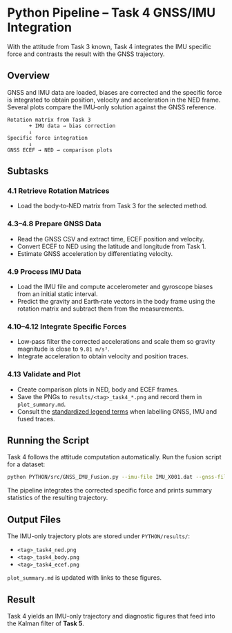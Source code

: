 # Python Pipeline – Task 4 GNSS/IMU Integration

With the attitude from Task 3 known, Task 4 integrates the IMU specific force and contrasts the result with the GNSS trajectory.

## Overview

GNSS and IMU data are loaded, biases are corrected and the specific force is integrated to obtain position, velocity and acceleration in the NED frame.  Several plots compare the IMU‑only solution against the GNSS reference.

```text
Rotation matrix from Task 3
       + IMU data → bias correction
       ↓
Specific force integration
       ↓
GNSS ECEF → NED → comparison plots
```

## Subtasks

### 4.1 Retrieve Rotation Matrices
- Load the body‑to‑NED matrix from Task 3 for the selected method.

### 4.3–4.8 Prepare GNSS Data
- Read the GNSS CSV and extract time, ECEF position and velocity.
- Convert ECEF to NED using the latitude and longitude from Task 1.
- Estimate GNSS acceleration by differentiating velocity.

### 4.9 Process IMU Data
- Load the IMU file and compute accelerometer and gyroscope biases from an initial static interval.
- Predict the gravity and Earth‑rate vectors in the body frame using the rotation matrix and subtract them from the measurements.

### 4.10–4.12 Integrate Specific Forces
- Low‑pass filter the corrected accelerations and scale them so gravity magnitude is close to `9.81 m/s²`.
- Integrate acceleration to obtain velocity and position traces.

### 4.13 Validate and Plot
- Create comparison plots in NED, body and ECEF frames.
- Save the PNGs to `results/<tag>_task4_*.png` and record them in `plot_summary.md`.
- Consult the [standardized legend terms](../PlottingChecklist.md#standardized-legend-terms) when labelling GNSS, IMU and fused traces.

## Running the Script

Task 4 follows the attitude computation automatically.  Run the fusion script
for a dataset:

```bash
python PYTHON/src/GNSS_IMU_Fusion.py --imu-file IMU_X001.dat --gnss-file GNSS_X001.csv
```

The pipeline integrates the corrected specific force and prints summary
statistics of the resulting trajectory.

## Output Files

The IMU-only trajectory plots are stored under `PYTHON/results/`:

- `<tag>_task4_ned.png`
- `<tag>_task4_body.png`
- `<tag>_task4_ecef.png`

`plot_summary.md` is updated with links to these figures.

## Result

Task 4 yields an IMU-only trajectory and diagnostic figures that feed into the Kalman filter of **Task 5**.
